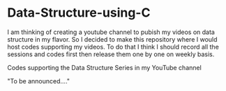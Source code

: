 # Data-Structure-using-C
I am thinking of creating a youtube channel to pubish my videos on data structure in my flavor.
So I decided to make this repository where I would host codes supporting my videos.
To do that I think I should record all the sessions and codes first then release them one by one on weekly basis.

Codes supporting the Data Structure Series in my YouTube channel 


"To be announced...."
